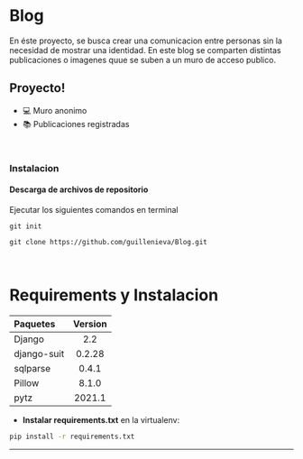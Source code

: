 # Blog

En éste proyecto, se busca crear una comunicacion entre personas sin la necesidad de mostrar una identidad. En este blog se comparten distintas publicaciones o imagenes quue se suben a un muro de acceso publico.
![]()


## Proyecto! 
- :computer:	Muro anonimo 
- :books:	 Publicaciones registradas

<br />

### Instalacion

#### Descarga de archivos de repositorio

Ejecutar los siguientes comandos en terminal
```
git init

git clone https://github.com/guillenieva/Blog.git
```

</br>
 
 
# Requirements y Instalacion

| Paquetes | Version |
|:---|:---:|
| Django| 2.2|
| django-suit| 0.2.28|
| sqlparse | 0.4.1|
| Pillow | 8.1.0|
| pytz | 2021.1|


* **Instalar requirements.txt** en la virtualenv:
```bash
pip install -r requirements.txt
```


---
